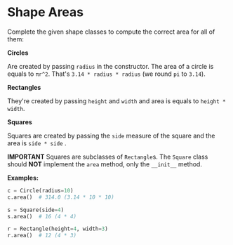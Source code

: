 # Shape Areas

Complete the given shape classes to compute the correct area for all of them:

**Circles**

Are created by passing `radius` in the constructor. The area of a circle is equals to `πr^2`. That's `3.14 * radius * radius` (we round `pi` to `3.14`).

**Rectangles**

They're created by passing `height` and `width` and area is equals to `height * width`.

**Squares**

Squares are created by passing the `side` measure of the square and the area is `side * side` .

**IMPORTANT** Squares are subclasses of `Rectangle`s. The `Square` class should **NOT** implement the `area` method, only the `__init__` method.

**Examples:**

```python
c = Circle(radius=10)
c.area()  # 314.0 (3.14 * 10 * 10)

s = Square(side=4)
s.area()  # 16 (4 * 4)

r = Rectangle(height=4, width=3)
r.area()  # 12 (4 * 3)
```
